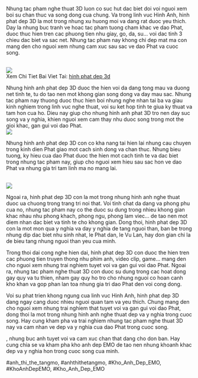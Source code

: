 <p>Nhung tac pham nghe thuat 3D luon co suc hut dac biet doi voi nguoi xem boi su chan thuc va song dong cua chung. Va trong linh vuc Hinh Anh, hinh phat dep 3D la mot trong nhung xu huong moi va dang rat duoc yeu thich. Day la nhung buc tranh ve hoac tac pham tuong cham khac ve dao Phat, duoc thuc hien tren cac phuong tien nhu giay, go, da, su... voi dac tinh 3 chieu dac biet va sac net. Nhung tac pham nay khong chi dep mat ma con mang den cho nguoi xem nhung cam xuc sau sac ve dao Phat va cuoc song.</p><br><img src="https://khoanhdepemo.com/wp-content/uploads/2024/12/image-284-1024x683.png"></br>
Xem Chi Tiet Bai Viet Tai: <a href="https://khoanhdepemo.com/hinh-anh-phat-dep-3d/">hinh phat dep 3d</a><p>Nhung hinh anh phat dep 3D duoc the hien voi da dang tong mau va duong net tinh te, tu do tao nen mot khong gian song dong va day mau sac. Nhung tac pham nay thuong duoc thuc hien boi nhung nghe nhan tai ba va giau kinh nghiem trong linh vuc nghe thuat, voi su ket hop tinh te giua ky thuat va tam hon cua ho. Dieu nay giup cho nhung hinh anh phat 3D tro nen day suc song va y nghia, khien nguoi xem cam thay nhu duoc song trong mot the gioi khac, gan gui voi dao Phat.<br><img src="https://khoanhdepemo.com/wp-content/uploads/2024/12/image-289-1024x1024.png"></br><p>Nhung hinh anh phat dep 3D con co kha nang tai hien lai nhung cau chuyen trong kinh dien Phat giao mot cach sinh dong va chan thuc. Nhung bieu tuong, ky hieu cua dao Phat duoc the hien mot cach tinh te va dac biet trong nhung tac pham nay, giup cho nguoi xem hieu sau sac hon ve dao Phat va nhung gia tri tam linh ma no mang lai.</p><br><img src="https://khoanhdepemo.com/wp-content/uploads/2024/12/image-143-1024x675.png"></br><p>Ngoai ra, hinh phat dep 3D con la mot trong nhung hinh anh nghe thuat duoc ua chuong trong trang tri noi that. Voi tinh chat da dang va phong phu cua no, nhung tac pham nay co the duoc su dung trong nhieu khong gian khac nhau nhu phong khach, phong ngu, phong lam viec... de tao nen mot diem nhan dac biet va tinh te cho khong gian. Dong thoi, hinh phat dep 3D con la mot mon qua y nghia va day y nghia de tang nguoi than, ban be trong nhung dip dac biet nhu sinh nhat, le Phat dan, le Vu Lan, hay don gian chi la de bieu tang nhung nguoi than yeu cua minh.<p>Trong thoi dai cong nghe hien dai, hinh phat dep 3D con duoc the hien tren cac phuong tien truyen thong nhu phim anh, video clip, game... mang den cho nguoi xem nhung trai nghiem tuyet voi va gan gui voi dao Phat. Ngoai ra, nhung tac pham nghe thuat 3D con duoc su dung trong cac hoat dong gay quy va tu thien, nham gay quy ho tro cho nhung nguoi co hoan canh kho khan va gop phan lan toa nhung gia tri dao Phat den voi cong dong.</p><p>Voi su phat trien khong ngung cua linh vuc Hinh Anh, hinh phat dep 3D dang ngay cang duoc nhieu nguoi quan tam va yeu thich. Chung mang den cho nguoi xem nhung trai nghiem that tuyet voi va gan gui voi dao Phat, dong thoi la mot trong nhung hinh anh nghe thuat dep va y nghia trong cuoc song. Hay cung kham pha va trai nghiem nhung tac pham nghe thuat 3D nay va cam nhan ve dep va y nghia cua dao Phat trong cuoc song.<p>, nhung buc anh tuyet voi va cam xuc chan that dang cho don ban. Hay cung chia se va kham pha kho anh dep EMO de tao nen nhung khoanh khac dep va y nghia hon trong cuoc song cua minh.</p>
#anh_thi_the_tangmo, #anhthithetangmo, #Kho_Anh_Dep_EMO, #KhoAnhDepEMO, #Kho_Anh_Dep_EMO
